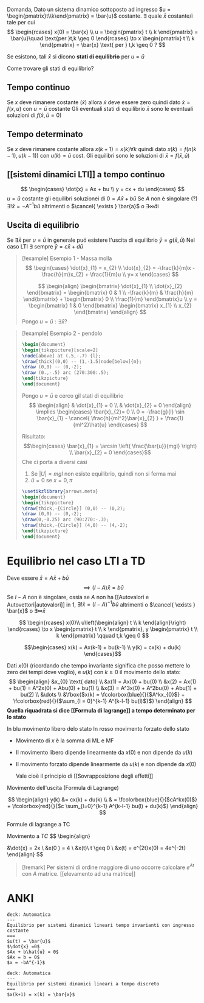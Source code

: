 Domanda, Dato un sistema dinamico sottoposto ad ingresso $u = \begin{pmatrix}t\\k\end{pmatrix} = \bar{u}$ costante.
$\exists$ quale $\bar{x}$ costante/i tale per cui
 $$
\begin{rcases}
x(0) = \bar{x} \\
u = \begin{pmatrix}
t \\
k
\end{pmatrix} = \bar{u}\quad \text{per }t,k \geq 0
\end{rcases} \to x \begin{pmatrix}
t \\
k
\end{pmatrix} = \bar{x} 
\text{ per } t,k \geq 0 ?
$$

Se esistono, tali $\bar{x}$ si dicono **stati di equilibrio** per $u = \bar{u}$


Come trovare gli stati di equilibrio?


## Tempo continuo
Se $x$ deve rimanere costante ($\bar{x}$) allora $\dot{x}$ deve essere zero quindi dato $\dot{x} = f(x,u)$
con $u = \bar{u}$ costante
Gli eventuali stati di equilibrio $\bar{x}$ sono le eventuali soluzioni di $f(\bar{x},\bar{u}=0)$



## Tempo determinato
Se $x$ deve rimanere costante allora $x(k+1) = x(k) \forall k$ quindi dato $x(k) = f(n(k-1),u(k-1))$ con $u(k) = \bar{u}$ cost.
Gli equilibri sono le soluzioni di $\bar{x} = f(\bar{x},\bar{u})$

## [[sistemi dinamici LTI]] a tempo continuo
$$
\begin{cases}
\dot{x} = Ax + bu \\
y = cx + du
\end{cases}
$$
$u=\bar{u}$ costante gli equilibri soluzionei di $0 = A\bar{x} + b\bar{u}$
Se $A$ non è singolare (?) $\exists! \bar{x} = -A^{-1}b\bar{u}$
altrimenti o $\cancel{ \exists } \bar{a}$ o $\exists \infty \bar{a}$i

## Uscita di equilibrio
Se $\exists \bar{x}$ per $u = \bar{u}$ in generale puó esistere l'uscita di equilibrio $\bar{y} = g(\bar{x},\bar{u})$
Nel caso LTI $\exists$ sempre $\bar{y} = c\bar{x} + d\bar{u}$



>[!example] Esempio 1 - Massa molla
> $$
>\begin{cases}
>\dot{x}_{1} = x_{2} \\
\dot{x}_{2} = -\frac{k}{m}x - \frac{h}{m}x_{2} + \frac{1}{m}u \\
y= x
>\end{cases}
>$$
>
> $$
> \begin{align}
> \begin{bmatrix}
>\dot{x}_{1} \\
> \dot{x}_{2}
>\end{bmatrix} = \begin{bmatrix}
>0 & 1 \\
>-\frac{k}{m} & \frac{h}{m}
>\end{bmatrix} + \begin{bmatrix}
>0 \\
>\frac{1}{m}
>\end{bmatrix}u \\
>y = \begin{bmatrix}
1 & 0
\end{bmatrix} \begin{bmatrix}
x_{1} \\
x_{2}
\end{bmatrix}
>\end{align}
>$$
>Pongo $u = \bar{u} : \exists \bar{x}$?


>[!example] Esempio 2 - pendolo
> ```tikz
>\begin{document}
>\begin{tikzpicture}[scale=2]
>\node[above] at (.5,-.7) {l};
>\draw[thick](0,0) -- (1,-1.5)node[below]{m};
>\draw (0,0) -- (0,-2);
>\draw (0.,-.5) arc (270:300:.5);
>\end{tikzpicture}
>\end{document}
>```
>
>Pongo $u = \bar{u}$ e cerco gil stati di equilibrio
> $$
> \begin{align}
> & \dot{x}_{1} = 0 \\
>  & \dot{x}_{2} = 0
>\end{align} \implies \begin{cases}
>\bar{x}_{2}= 0 \\
>0 = -\frac{g}{l} \sin \bar{x}_{1} - \cancel{ \frac{h}{ml^2}\bar{x}_{2} } + \frac{1}{ml^2}\hat{u}
>\end{cases}
>$$
>
>Risultato:
>$$\begin{cases}
>\bar{x}_{1} = \arcsin \left( \frac{\bar{u}}{mgl} \right) \\
>\bar{x}_{2} = 0
>\end{cases}$$
>Che ci porta a diversi casi
>1. Se $|U| = mgl$ non esiste equilibrio, quindi non si ferma mai
>2. $\bar{u}=0$ se $x = 0, \pi$
>   
>   ```tikz
> \usetikzlibrary{arrows.meta}
>\begin{document}
>\begin{tikzpicture}
>\draw[thick,-{Circle}] (0,0) -- (0,2);
>\draw (0,0) -- (0,-2);
>\draw(0,-0.25) arc (90:270:-.3);
>\draw[thick,-{Circle}] (4,0) -- (4,-2);
>\end{tikzpicture}
>\end{document}
>```


# Equilibrio nel caso LTI a TD
Deve essere $\bar{x} = A\bar{x} + b\bar{u}$
$$
\implies (I - A) \bar{x} = b\bar{u}
$$
Se $I - A$ non è singolare, ossia se $A$ non ha [[Autovalori e Autovettori|autovalori]] in $1$, $\exists! \bar{x} = (I-A)^{-1}b\bar{u}$ altrimenti o $\cancel{ \exists } \bar{x}$ o $\exists \infty \bar{x}$


$$
\begin{rcases}
x(0)\\
u\left(\begin{align}
t \\
k
\end{align}\right)
\end{rcases} \to x \begin{pmatrix}
t \\
k
\end{pmatrix}, y \begin{pmatrix}
t \\
k
\end{pmatrix} \qquad t,k \geq 0
$$

$$\begin{cases}
x(k) = Ax(k-1) + bu(k-1) \\
y(k) = cx(k) + du(k)
\end{cases}$$

Dati $x(0)$ (ricordando che tempo invariante significa che posso mettere lo zero dei tempi dove voglio), e $u(k)$ con $k \geq 0$ il movimento dello stato:
$$
\begin{align}
&x_{0} \text{ dato} \\
&x(1) = Ax(0) + bu(0) \\
&x(2) = Ax(1) + bu(1) = A^2x(0) + Abu(0) + bu(1) \\
&x(3) = A^3x(0) + A^2bu(0) + Abu(1) + bu(2) \\
&\dots \\
&\fbox{$x(k) = \fcolorbox{blue}{}{$A^kx_{0}$} + \fcolorbox{red}{}{$\sum_{l = 0}^{k-1} A^{k-l-1} bu(l)$}$}
\end{align}
$$
**Quella riquadrata si dice [[Formula di lagrange]] a tempo determinato per lo stato**

In blu movimento libero delo stato
In rosso movimento forzato dello stato

- Movimento di $x$ è la somma di ML e MF
- Il movimento libero dipende linearmente da $x(0)$ e non dipende da $u(k)$
- Il movimento forzato dipende linearmente da $u(k)$ e non dipende da $x(0)$
  
  Vale cioè il principio di [[Sovrapposizione degli effetti]]

Movimento dell'uscita (Formula di Lagrange)

$$
\begin{align}
y(k) &= cx(k) + du(k) \\
 & = \fcolorbox{blue}{}{$cA^kx(0)$} + \fcolorbox{red}{}{$c \sum_{l=0}^{k-1} A^{k-l-1} bu(l) + du(k)$}
\end{align}
$$

Formule di lagrange a TC


Movimento a $TC$
$$
\begin{align}

&\dot{x} = 2x \\
&x(0 ) = 4 \\
&x(t)\ t \geq 0 \\
&x(t) = e^{2t}x(0) = 4e^{-2t}
\end{align}
$$

>[!remark]
>Per sistemi di ordine maggiore di uno occorre calcolare $e^{At}$ con $A$ matrice. [[elevamento ad una matrice]]

# ANKI

```anki
deck: Automatica
---
Equilibrio per sistemi dinamici lineari tempo invarianti con ingresso costante
===
$u(t) = \bar{u}$
$\dot{x} =0$
$Ax + b\hat{u} = 0$
$Ax = b = 0$
$x = -bA^{-1}$
```


```anki
deck: Automatica
---
Equilibrio per sistemi dinamici lineari a tempo discreto
===
$x(k+1) = x(k) = \bar{x}$
```
